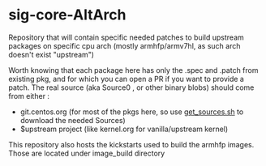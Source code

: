 # sig-core-AltArch
Repository that will contain specific needed patches to build upstream packages on specific cpu arch (mostly armhfp/armv7hl, as such arch doesn't exist "upstream")

Worth knowing that each package here has only the .spec and .patch from existing pkg, and for which you can open a PR if you want to provide a patch.
The real source (aka Source0 , or other binary blobs) should come from either :
 * git.centos.org (for most of the pkgs here, so use [get_sources.sh](https://wiki.centos.org/Sources) to download the needed Sources)
 * $upstream project (like kernel.org for vanilla/upstream kernel)


This repository also hosts the kickstarts used to build the armhfp images. Those are located under image_build directory

